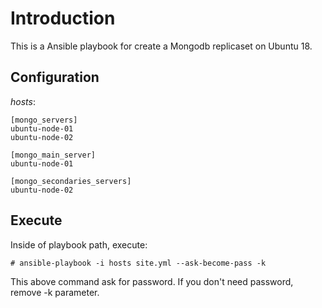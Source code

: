 # Introduction

This is a Ansible playbook for create a Mongodb replicaset on Ubuntu 18.

## Configuration

*hosts*:

```
[mongo_servers]
ubuntu-node-01
ubuntu-node-02

[mongo_main_server]
ubuntu-node-01

[mongo_secondaries_servers]
ubuntu-node-02
```

## Execute

Inside of playbook path, execute: 

```
# ansible-playbook -i hosts site.yml --ask-become-pass -k
```

This above command ask for password. If you don't need password, remove -k parameter.


